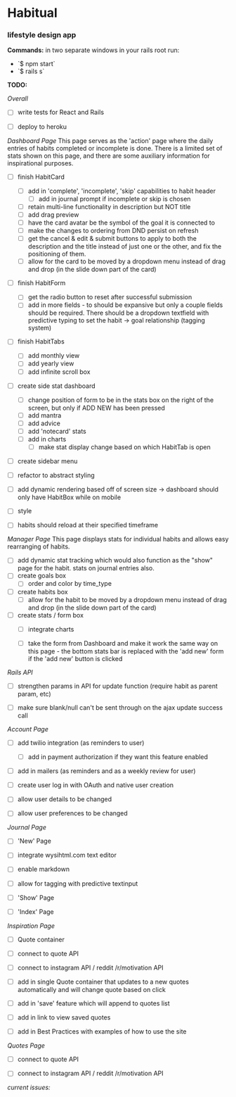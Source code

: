 # Habitual
### lifestyle design app

**Commands:**
in two separate windows in your rails root run:
<ul>
  <li>`$ npm start`</li>
  <li>`$ rails s`</li>
</ul>

**TODO:**

*Overall*
- [ ] write tests for React and Rails
- [ ] deploy to heroku


*Dashboard Page*
This page serves as the 'action' page where the daily entries of habits completed or incomplete is done. There is a limited set of stats shown on this page, and there are some auxiliary information for inspirational purposes.
- [ ] finish HabitCard
  - [ ] add in 'complete', 'incomplete', 'skip' capabilities to habit header
    - [ ] add in journal prompt if incomplete or skip is chosen
  - [ ] retain multi-line functionality in description but NOT title
  - [ ] add drag preview
  - [ ] have the card avatar be the symbol of the goal it is connected to
  - [ ] make the changes to ordering from DND persist on refresh
  - [ ] get the cancel & edit & submit buttons to apply to both the description and the title instead of just one or the other, and fix the positioning of them.
  - [ ] allow for the card to be moved by a dropdown menu instead of drag and drop (in the slide down part of the card)
- [ ] finish HabitForm
  - [ ] get the radio button to reset after successful submission
  - [ ] add in more fields - to should be expansive but only a couple fields should be required. There should be a dropdown textfield with predictive typing to set the habit -> goal relationship (tagging system)
- [ ] finish HabitTabs
  - [ ] add monthly view
  - [ ] add yearly view
  - [ ] add infinite scroll box
- [ ] create side stat dashboard
  - [ ] change position of form to be in the stats box on the right of the screen, but only if ADD NEW has been pressed
  - [ ] add mantra
  - [ ] add advice
  - [ ] add 'notecard' stats
  - [ ] add in charts
    - [ ] make stat display change based on which HabitTab is open
- [ ] create sidebar menu
- [ ] refactor to abstract styling
- [ ] add dynamic rendering based off of screen size -> dashboard should only have HabitBox while on mobile
- [ ] style
- [ ] habits should reload at their specified timeframe


*Manager Page*
This page displays stats for individual habits and allows easy rearranging of habits.
- [ ] add dynamic stat tracking which would also function as the "show" page for the habit. stats on journal entries also.
- [ ] create goals box
  - [ ] order and color by time_type
- [ ] create habits box
  - [ ] allow for the habit to be moved by a dropdown menu instead of drag and drop (in the slide down part of the card)
- [ ] create stats / form box
  - [ ] integrate charts
  - [ ] take the form from Dashboard and make it work the same way on this page - the bottom stats bar is replaced with the 'add new' form if the 'add new' button is clicked


*Rails API*
- [ ] strengthen params in API for update function (require habit as parent param, etc)
- [ ] make sure blank/null can't be sent through on the ajax update success call


*Account Page*
- [ ] add twilio integration (as reminders to user)
  - [ ] add in payment authorization if they want this feature enabled
- [ ] add in mailers (as reminders and as a weekly review for user)
- [ ] create user log in with OAuth and native user creation
- [ ] allow user details to be changed
- [ ] allow user preferences to be changed


*Journal Page*
- [ ] 'New' Page
- [ ] integrate wysihtml.com text editor
- [ ] enable markdown
- [ ] allow for tagging with predictive textinput
- [ ] 'Show' Page
- [ ] 'Index' Page


*Inspiration Page*
- [ ] Quote container
- [ ] connect to quote API
- [ ] connect to instagram API / reddit /r/motivation API
- [ ] add in single Quote container that updates to a new quotes automatically and will change quote based on click
- [ ] add in 'save' feature which will append to quotes list
- [ ] add in link to view saved quotes
- [ ] add in Best Practices with examples of how to use the site


*Quotes Page*
- [ ] connect to quote API
- [ ] connect to instagram API / reddit /r/motivation API


*current issues:*
